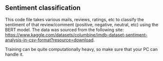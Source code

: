 ## Sentiment classification
This code file takes various mails, reviews, ratings, etc to classify the sentiment of that review/comment (positive, negative, neutral, etc) using the BERT model. The data was sourced from the following site: https://www.kaggle.com/datasets/columbine/imdb-dataset-sentiment-analysis-in-csv-format?resource=download.

Training can be quite computationally heavy, so make sure that your PC can handle it.